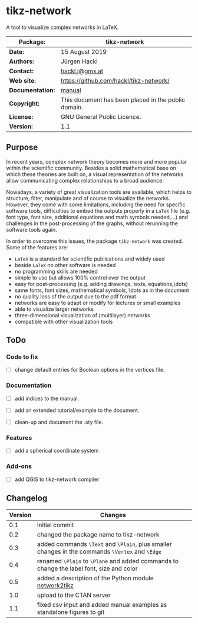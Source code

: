 # tikz-network
A tool to visualize complex networks in LaTeX.

| Package:           | tikz-network                                                           |
| ------------------ | -----------                                                            |
| **Date:**          | 15 August 2019                                                          |
| **Authors:**       | Jürgen Hackl                                                           |
| **Contact:**       | hackl.j@gmx.at                                                         |
| **Web site:**      | https://github.com/hackl/tikz-network/                                 |
| **Documentation:** | [manual](https://github.com/hackl/tikz-network/blob/master/manual.pdf) |
| **Copyright:**     | This document has been placed in the public domain.                    |
| **License:**       | GNU General Public Licence.                                            |
| **Version:**       | 1.1                                                                    |

## Purpose

In recent years, complex network theory becomes more and more popular within the scientific community. Besides a solid mathematical base on which these theories are built on, a visual representation of the networks allow communicating complex relationships to a broad audience.

Nowadays, a variety of great visualization tools are available, which helps to structure, filter, manipulate and of course to visualize the networks. However, they come with some limitations, including the need for specific software tools, difficulties to embed the outputs properly in a `LaTeX` file (e.g. font type, font size, additional equations and math symbols needed,...) and challenges in the post-processing of the graphs, without rerunning the software tools again.

In order to overcome this issues, the package `tikz-network` was created. Some of the features are:

- `LaTeX` is a standard for scientific publications and widely used
- beside `LaTeX` no other software is needed
- no programming skills are needed
- simple to use but allows 100% control over the output
- easy for post-processing (e.g. adding drawings, texts, equations,\dots)
- same fonts, font sizes, mathematical symbols, \dots as in the document
- no quality loss of the output due to the pdf format
- networks are easy to adapt or modify for lectures or small examples
- able to visualize larger networks
- three-dimensional visualization of (multilayer) networks
- compatible with other visualization tools

## ToDo

### Code to fix
- [ ] change default entries for Boolean options in the vertices file.

### Documentation
- [ ] add indices to the manual.
- [ ] add an extended tutorial/example to the document.
- [ ] clean-up and document the .sty file.


### Features
- [ ] add a spherical coordinate system

### Add-ons
- [ ] add QGIS to tikz-network compiler


## Changelog
| Version | Changes                                                                                         |
|---------|-------------------------------------------------------------------------------------------------|
| 0.1     | initial commit                                                                                  |
| 0.2     | changed the package name to tikz-network                                                        |
| 0.3     | added commands `\Text` and `\Plain`, plus smaller changes in the commands `\Vertex` and `\Edge` |
| 0.4     | renamed `\Plain` to `\Plane` and added commands to change the label font, size and color        |
| 0.5     | added a description of the Python module [network2tikz](https://github.com/hackl/network2tikz)  |
| 1.0     | upload to the CTAN server                                                                       |
| 1.1     | fixed csv input and added manual examples as standalone figures to git                          |
